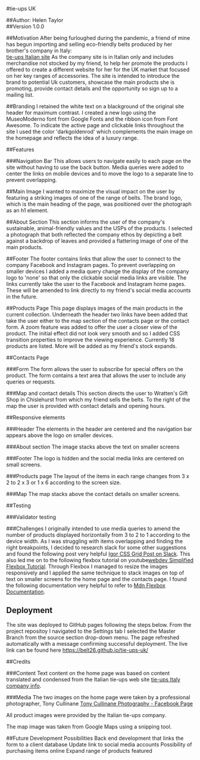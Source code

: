#tie-ups UK 


##Author: Helen Taylor  
##Version 1.0.0

##Motivation
After being furloughed during the pandemic, a friend of mine has begun importing and selling eco-friendly belts produced by her brother's company in Italy:  
[tie-ups Italian site](https://www.tie-ups.it/?v=1471e3d26b3e)
As the company site is in Italian only and includes merchandise not stocked by my friend, to help her promote the products I offered to create a  different website for her for the UK market that focused on her key ranges of accessories. The site is intended to introduce the brand to potential Uk customers, showcase the main products she is promoting, provide contact details and the opportunity so sign up to a mailing list.

##Branding
I retained the white text on a blackground of the original site header for maximum contrast.  I created a new logo using the MuseoModerno font from Google Fonts and the ribbon icon from Font Awesome.
To indicate the active page and clickable links throughout the site I used the color 'darkgoldenrod' which complements the main image on the homepage and reflects the idea of a luxury range.

##Features

###Navigation Bar
This allows users to navigate easily to each page on the site without having to use the back button.
Media queries were added to center the links on mobile devices and to move the logo to a separate line to prevent overlapping. 

##Main Image
I wanted to maximize the visual impact on the user by featuring a striking images of one of the range of belts.
The brand logo, which is the main heading of the page, was positioned over the photograph as an h1 element.

##About Section
This section informs the user of the company's sustainable, animal-friendly values and the USPs of the products.
I selected a photograph that both reflected the company ethos by depicting a belt against a backdrop of leaves and provided a flattering image of one of the main products. 


##Footer
The footer contains links that allow the user to connect to the company Facebook and Instagram pages.
To prevent overlapping on smaller devices I added a media query change the display of the company logo to 'none' so that only the clickable social media links are visible.
The links currently take the user to the Facebook and Instagram home pages. These will be amended to link directly to my friend's social media accounts in the future.

##Products Page
This page displays images of the main products in the current collection.
Underneath the header two links have been added that take the user either to the map section of the contacts page or the contact form.
A zoom feature was added to offer the user a closer view of the product. The initial effect did not look very smooth and so I added CSS transition properties to improve the viewing experience. 
Currently 18 products are listed. More will be added as my friend's stock expands.


##Contacts Page

###Form
The form allows the user to subscribe for special offers on the product.
The form contains a text area that allows the user to include any queries or requests.

###Map and contact details
This section directs the user to Wratten's Gift Shop in Chislehurst from which my friend sells the belts. 
To the right of the map the user is provided with contact details and opening hours.

##Responsive elements

###Header
The elements in the header are centered and the navigation bar appears above the logo on smaller devices.


###About section
The image stacks above the text on smaller screens

###Footer
The logo is hidden and the social media links are centered on small screens.

###Products page
The layout of the items in each range changes from 3 x 2 to 2 x 3 or 1 x 6 according to the screen size.

###Map
The map stacks above the contact details on smaller screens.


##Testing

###Validator testing

###Challenges
I originally intended to use media queries to amend the number of products displayed horizontally from 3 to 2 to 1 according to the device width.  As I was struggling with items overlapping and finding the right breakpoints, I decided to research slack for some other suggestions and found the following post very helpful [Igor CSS Grid Post on Slack](https://code-institute-room.slack.com/archives/C0L316Z96/p1620317611161800). This also led me on to the following flexbox tutorial on youtube[webdev Simplified Flexbox Tutorial](https://www.youtube.com/watch?v=fYq5PXgSsbE).
Through Flexbox I managed to resize the images responsively and I applied the same technique to stack images on top of text on smaller screens for the home page and the contacts page.  I found the following documentation very helpful to refer to [Mdn Flexbox Documentation](https://developer.mozilla.org/en-US/docs/Learn/CSS/CSS_layout/Flexbox).


## Deployment
The site was deployed to GitHub pages following the steps below.
From the project repositoy I navigated to the Settings tab
I selected the Master Branch from the source section drop-down menu.
The page refreshed automatically with a message confirming successful deployment.
The live link can be found here https://belt26.github.io/tie-ups-uk/


##Credits

###Content
Text content on the home page was based on content translated and condensed from the Italian tie-ups web site [tie-ups Italy company info](https://www.tie-ups.it/mondo-tie-ups/?v=1471e3d26b3e).

###Media
The two images on the home page were taken by a professional photographer, Tony Cullinane [Tony Cullinane Photography - Facebook Page](https://www.facebook.com/TonyCullinanePhotography) 

All product images were provided by the Italian tie-ups company.

The map image was taken from Google Maps using a snipping tool.

##Future Development Possibilities
Back end development that links the form to a client database
Update link to social media accounts
Possibility of purchasing items online
Expand range of products featured




